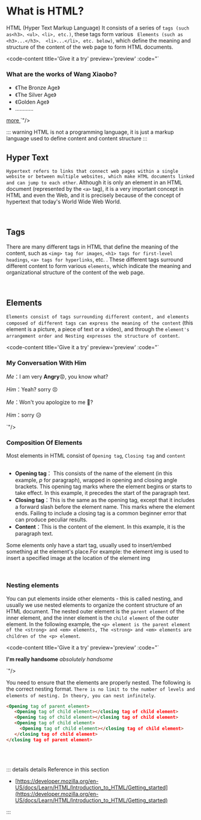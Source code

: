 # What is HTML?

HTML (Hyper Text Markup Language) It consists of a series of `tags (such as<h3>、<ul>、<li>, etc.)`, these tags form various ` Elements (such as <h3>...</h3>、 <li>...</li>, etc. below)`, which define the meaning and structure of the content of the web page to form HTML documents.

<code-content title='Give it a try' preview='preview' :code="`<h3>What are the works of Wang Xiaobo?</h3>

<ul>
  <li>《The Bronze Age》</li>
  <li>《The Silver Age》</li>
  <li>《Golden Age》</li>
  <li> ............</li>
</ul>

<a target='_blank' href='https://en.wikipedia.org/wiki/Wang_Xiaobo'>
  more
</a>`"/>

::: warning
HTML is not a programming language, it is just a markup language used to define content and content structure
:::



## Hyper Text



`Hypertext refers to links that connect web pages within a single website or between multiple websites, which make HTML documents linked and can jump to each other`. Although it is only an element in an HTML document (represented by the `<a>` tag), it is a very important concept in HTML and even the Web, and it is precisely because of the concept of hypertext that today's World Wide Web World.

<code-content title='Give it a try' preview='preview'  :code="`<!--Hypertext-->
<a target='_blank' href='https://en.wikipedia.org/wiki/Main_Page'>
  wikipedia
</a>
`"/>

<br>



## Tags 
There are many different tags in HTML that define the meaning of the content, such as `<img> tag for images`, `<h1> tags for first-level headings`, `<a> tags for hyperlinks`, etc. . These different tags surround different content to form various `elements`, which indicate the meaning and organizational structure of the content of the web page.

<code-content title='Give it a try' preview='preview' :code="`<h1>first-level headings</h1>
<img src='https://junliangwangx.github.io/HTML-Guide/logo.svg'>
<a target='_blank' href='https://junliangwangx.github.io/HTML-Guide/'>hyperlinks</a>
`"/>

<br>




## Elements


`Elements consist of tags surrounding different content, and elements composed of different tags can express the meaning of the content` (this element is a picture, a piece of text or a video), and through the `element's arrangement order and Nesting expresses the structure of content`.

<code-content  title='Give it a try' preview='preview' :code="`<h3>My Conversation With Him</h3>

<p>
  <em>Me</em>：I am very
  <strong>Angry</strong>😡, you know what?
</p>
<p>
  <em>Him</em>：Yeah? sorry 😣
</p>
<p>
  <em>Me</em>：Won't you apologize to me 🤔?
</p>
<p>
  <em>Him</em>：sorry 😥
</p>`"/>

<br>



### Composition Of Elements

Most elements in HTML consist of `Opening tag`, `Closing tag` and `content`

<img :src="$withBase('/element(en).svg')">

- **Opening tag**： This consists of the name of the element (in this example, *p* for paragraph), wrapped in opening and closing angle brackets. This opening tag marks where the element begins or starts to take effect. In this example, it precedes the start of the paragraph text.
- **Closing tag**：This is the same as the opening tag, except that it includes a forward slash before the element name. This marks where the element ends. Failing to include a closing tag is a common beginner error that can produce peculiar results.
- **Content**：This is the content of the element. In this example, it is the paragraph text.

Some elements only have a start tag, usually used to insert/embed something at the element's place.For example: the element img is used to insert a specified image at the location of the element img

<code-content title='Give it a try' preview='preview'  :code="`<!--image-->
<img  src='https://junliangwangx.github.io/HTML-Guide/logo.svg'>
`"/>

<br>



### Nesting elements

You can put elements inside other elements - this is called nesting, and usually we use nested elements to organize the content structure of an HTML document. The nested outer element is the `parent element` of the inner element, and the inner element is the `child element` of the outer element. In the following example, the `<p> element is the parent element of the <strong> and <em> elements, The <strong> and <em> elements are children of the <p> element`.

<code-content title='Give it a try' preview='preview' :code="`<!--Nesting elements-->

<p>
  <strong>I'm really handsome</strong>
  <em>absolutely handsome</em>
</p>`"/>

You need to ensure that the elements are properly nested. The following is the correct nesting format. `There is no limit to the number of levels and elements of nesting. In theory, you can nest infinitely`.

```html
<Opening tag of parent element>
   <Opening tag of child element></closing tag of child element>
   <Opening tag of child element></closing tag of child element>
   <Opening tag of child element>
     <Opening tag of child element></closing tag of child element>
   </closing tag of child element>
</closing tag of parent element>
```

<br><br>



::: details details Reference in this section

-  [https://developer.mozilla.org/en-US/docs/Learn/HTML/Introduction_to_HTML/Getting_started](https://developer.mozilla.org/en-US/docs/Learn/HTML/Introduction_to_HTML/Getting_started)

:::